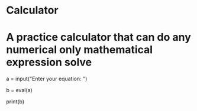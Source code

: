 # Calculator
# A practice calculator that can do any numerical only mathematical expression solve
a = input("Enter your equation: ")

b = eval(a)

print(b)
